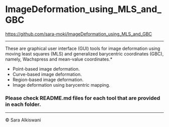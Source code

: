 # ImageDeformation_using_MLS_and_GBC
https://github.com/sara-moki/ImageDeformation_using_MLS_and_GBC

---

These are graphical user interface (GUI) tools for image deformation using moving least squares (MLS) and generalized barycentric coordinates (GBC), namely, Wachspress and mean-value coordinates.*
- Point-based image deformation.
- Curve-based image deformation.
- Region-based image deformation.
- Image deformation using barycentric mapping. 

### Please check README.md files for each tool that are provided in each folder.

---
&copy; Sara Alkiswani 
